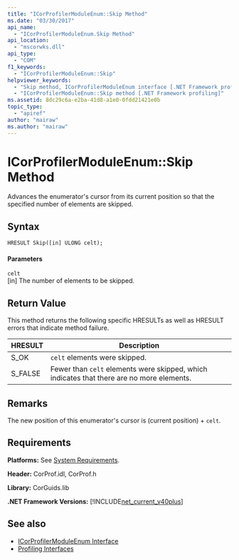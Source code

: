 ```yaml
---
title: "ICorProfilerModuleEnum::Skip Method"
ms.date: "03/30/2017"
api_name: 
  - "ICorProfilerModuleEnum.Skip Method"
api_location: 
  - "mscorwks.dll"
api_type: 
  - "COM"
f1_keywords: 
  - "ICorProfilerModuleEnum::Skip"
helpviewer_keywords: 
  - "Skip method, ICorProfilerModuleEnum interface [.NET Framework profiling]"
  - "ICorProfilerModuleEnum::Skip method [.NET Framework profiling]"
ms.assetid: 8dc29c6a-e2ba-41d8-a1e0-0fdd21421e0b
topic_type: 
  - "apiref"
author: "mairaw"
ms.author: "mairaw"
---
```

# ICorProfilerModuleEnum::Skip Method
Advances the enumerator's cursor from its current position so that the specified number of elements are skipped.  
  
## Syntax  
  
```  
HRESULT Skip([in] ULONG celt);  
```  
  
#### Parameters  
 `celt`  
 [in] The number of elements to be skipped.  
  
## Return Value  
 This method returns the following specific HRESULTs as well as HRESULT errors that indicate method failure.  
  
|HRESULT|Description|  
|-------------|-----------------|  
|S_OK|`celt` elements were skipped.|  
|S_FALSE|Fewer than `celt` elements were skipped, which indicates that there are no more elements.|  
  
## Remarks  
 The new position of this enumerator's cursor is (current position) + `celt`.  
  
## Requirements  
 **Platforms:** See [System Requirements](../../../../docs/framework/get-started/system-requirements.md).  
  
 **Header:** CorProf.idl, CorProf.h  
  
 **Library:** CorGuids.lib  
  
 **.NET Framework Versions:** [!INCLUDE[net_current_v40plus](../../../../includes/net-current-v40plus-md.md)]  
  
## See also
- [ICorProfilerModuleEnum Interface](../../../../docs/framework/unmanaged-api/profiling/icorprofilermoduleenum-interface.md)
- [Profiling Interfaces](../../../../docs/framework/unmanaged-api/profiling/profiling-interfaces.md)
